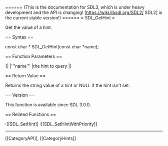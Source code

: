 ====== (This is the documentation for SDL3, which is under heavy development and the API is changing! [https://wiki.libsdl.org/SDL2/ SDL2] is the current stable version!) ======
= SDL_GetHint =

Get the value of a hint.

== Syntax ==

<syntaxhighlight lang='c'>
const char * SDL_GetHint(const char *name);
</syntaxhighlight>

== Function Parameters ==

{|
|'''name'''
|the hint to query
|}

== Return Value ==

Returns the string value of a hint or NULL if the hint isn't set.

== Version ==

This function is available since SDL 3.0.0.

== Related Functions ==

:[[SDL_SetHint]]
:[[SDL_SetHintWithPriority]]

----
[[CategoryAPI]], [[CategoryHints]]



